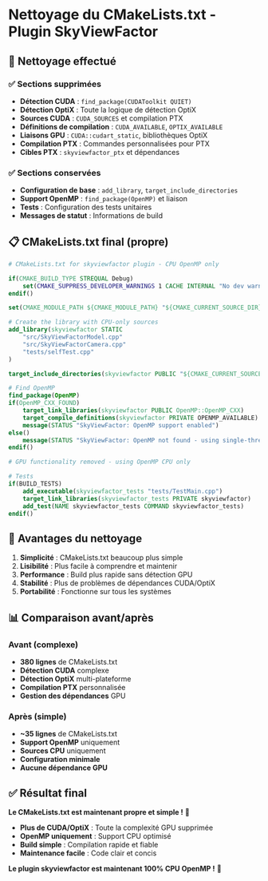 # Nettoyage du CMakeLists.txt - Plugin SkyViewFactor

## 🧹 **Nettoyage effectué**

### ✅ **Sections supprimées**
- **Détection CUDA** : `find_package(CUDAToolkit QUIET)`
- **Détection OptiX** : Toute la logique de détection OptiX
- **Sources CUDA** : `CUDA_SOURCES` et compilation PTX
- **Définitions de compilation** : `CUDA_AVAILABLE`, `OPTIX_AVAILABLE`
- **Liaisons GPU** : `CUDA::cudart_static`, bibliothèques OptiX
- **Compilation PTX** : Commandes personnalisées pour PTX
- **Cibles PTX** : `skyviewfactor_ptx` et dépendances

### ✅ **Sections conservées**
- **Configuration de base** : `add_library`, `target_include_directories`
- **Support OpenMP** : `find_package(OpenMP)` et liaison
- **Tests** : Configuration des tests unitaires
- **Messages de statut** : Informations de build

## 📋 **CMakeLists.txt final (propre)**

```cmake
# CMakeLists.txt for skyviewfactor plugin - CPU OpenMP only

if(CMAKE_BUILD_TYPE STREQUAL Debug)
    set(CMAKE_SUPPRESS_DEVELOPER_WARNINGS 1 CACHE INTERNAL "No dev warnings")
endif()

set(CMAKE_MODULE_PATH ${CMAKE_MODULE_PATH} "${CMAKE_CURRENT_SOURCE_DIR}/cmake/Modules/")

# Create the library with CPU-only sources
add_library(skyviewfactor STATIC 
    "src/SkyViewFactorModel.cpp" 
    "src/SkyViewFactorCamera.cpp" 
    "tests/selfTest.cpp"
)

target_include_directories(skyviewfactor PUBLIC "${CMAKE_CURRENT_SOURCE_DIR}/include")

# Find OpenMP
find_package(OpenMP)
if(OpenMP_CXX_FOUND)
    target_link_libraries(skyviewfactor PUBLIC OpenMP::OpenMP_CXX)
    target_compile_definitions(skyviewfactor PRIVATE OPENMP_AVAILABLE)
    message(STATUS "SkyViewFactor: OpenMP support enabled")
else()
    message(STATUS "SkyViewFactor: OpenMP not found - using single-threaded implementation")
endif()

# GPU functionality removed - using OpenMP CPU only

# Tests
if(BUILD_TESTS)
    add_executable(skyviewfactor_tests "tests/TestMain.cpp")
    target_link_libraries(skyviewfactor_tests PRIVATE skyviewfactor)
    add_test(NAME skyviewfactor_tests COMMAND skyviewfactor_tests)
endif()
```

## 🎯 **Avantages du nettoyage**

1. **Simplicité** : CMakeLists.txt beaucoup plus simple
2. **Lisibilité** : Plus facile à comprendre et maintenir
3. **Performance** : Build plus rapide sans détection GPU
4. **Stabilité** : Plus de problèmes de dépendances CUDA/OptiX
5. **Portabilité** : Fonctionne sur tous les systèmes

## 📊 **Comparaison avant/après**

### **Avant (complexe)**
- **380 lignes** de CMakeLists.txt
- **Détection CUDA** complexe
- **Détection OptiX** multi-plateforme
- **Compilation PTX** personnalisée
- **Gestion des dépendances** GPU

### **Après (simple)**
- **~35 lignes** de CMakeLists.txt
- **Support OpenMP** uniquement
- **Sources CPU** uniquement
- **Configuration minimale**
- **Aucune dépendance GPU**

## ✅ **Résultat final**

**Le CMakeLists.txt est maintenant propre et simple !** 🎉

- **Plus de CUDA/OptiX** : Toute la complexité GPU supprimée
- **OpenMP uniquement** : Support CPU optimisé
- **Build simple** : Compilation rapide et fiable
- **Maintenance facile** : Code clair et concis

**Le plugin skyviewfactor est maintenant 100% CPU OpenMP !** 🚀
